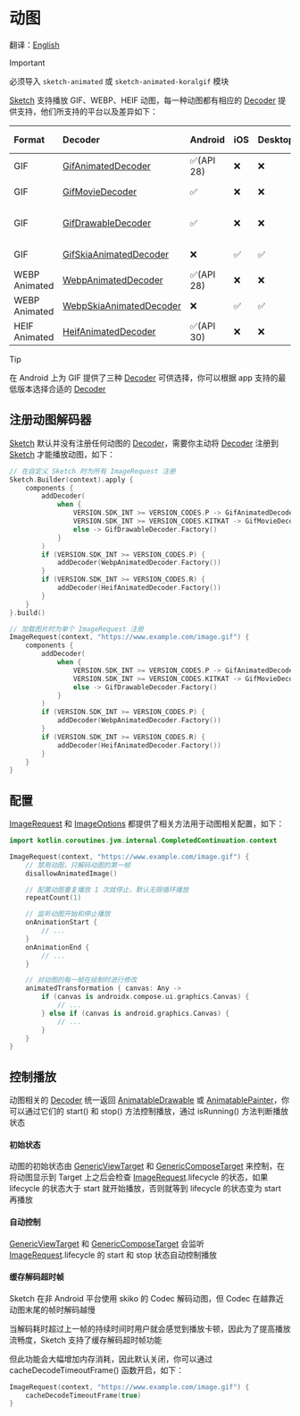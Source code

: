 # 动图

翻译：[English](animated_image.md)

> [!IMPORTANT]
> 必须导入 `sketch-animated` 或 `sketch-animated-koralgif` 模块

[Sketch] 支持播放 GIF、WEBP、HEIF 动图，每一种动图都有相应的 [Decoder] 提供支持，他们所支持的平台以及差异如下：

| Format        | Decoder                   | Android   | iOS | Desktop | Web | resize | Dependent modules        |
|:--------------|:--------------------------|:----------|:----|:--------|:----|--------|:-------------------------|
| GIF           | [GifAnimatedDecoder]      | ✅(API 28) | ❌   | ❌       | ❌   | ✅      | sketch-animated          |
| GIF           | [GifMovieDecoder]         | ✅         | ❌   | ❌       | ❌   | ❌      | sketch-animated          |
| GIF           | [GifDrawableDecoder]      | ✅         | ❌   | ❌       | ❌   | ✅      | sketch-animated-koralgif |
| GIF           | [GifSkiaAnimatedDecoder]  | ❌         | ✅   | ✅       | ✅   | ❌      | sketch-animated          |
| WEBP Animated | [WebpAnimatedDecoder]     | ✅(API 28) | ❌   | ❌       | ❌   | ✅      | sketch-animated          |
| WEBP Animated | [WebpSkiaAnimatedDecoder] | ❌         | ✅   | ✅       | ✅   | ❌      | sketch-animated          |
| HEIF Animated | [HeifAnimatedDecoder]     | ✅(API 30) | ❌   | ❌       | ❌   | ✅      | sketch-animated          |

> [!TIP]
> 在 Android 上为 GIF 提供了三种 [Decoder] 可供选择，你可以根据 app
> 支持的最低版本选择合适的 [Decoder]

## 注册动图解码器

[Sketch] 默认并没有注册任何动图的 [Decoder]，需要你主动将 [Decoder] 注册到 [Sketch] 才能播放动图，如下：

```kotlin
// 在自定义 Sketch 时为所有 ImageRequest 注册
Sketch.Builder(context).apply {
    components {
        addDecoder(
            when {
                VERSION.SDK_INT >= VERSION_CODES.P -> GifAnimatedDecoder.Factory()
                VERSION.SDK_INT >= VERSION_CODES.KITKAT -> GifMovieDecoder.Factory()
                else -> GifDrawableDecoder.Factory()
            }
        )
        if (VERSION.SDK_INT >= VERSION_CODES.P) {
            addDecoder(WebpAnimatedDecoder.Factory())
        }
        if (VERSION.SDK_INT >= VERSION_CODES.R) {
            addDecoder(HeifAnimatedDecoder.Factory())
        }
    }
}.build()

// 加载图片时为单个 ImageRequest 注册
ImageRequest(context, "https://www.example.com/image.gif") {
    components {
        addDecoder(
            when {
                VERSION.SDK_INT >= VERSION_CODES.P -> GifAnimatedDecoder.Factory()
                VERSION.SDK_INT >= VERSION_CODES.KITKAT -> GifMovieDecoder.Factory()
                else -> GifDrawableDecoder.Factory()
            }
        )
        if (VERSION.SDK_INT >= VERSION_CODES.P) {
            addDecoder(WebpAnimatedDecoder.Factory())
        }
        if (VERSION.SDK_INT >= VERSION_CODES.R) {
            addDecoder(HeifAnimatedDecoder.Factory())
        }
    }
}
```

## 配置

[ImageRequest] 和 [ImageOptions] 都提供了相关方法用于动图相关配置，如下：

```kotlin
import kotlin.coroutines.jvm.internal.CompletedContinuation.context

ImageRequest(context, "https://www.example.com/image.gif") {
    // 禁用动图，只解码动图的第一帧
    disallowAnimatedImage()

    // 配置动图重复播放 1 次就停止，默认无限循环播放
    repeatCount(1)

    // 监听动图开始和停止播放
    onAnimationStart {
        // ...
    }
    onAnimationEnd {
        // ...
    }

    // 对动图的每一帧在绘制时进行修改 
    animatedTransformation { canvas: Any ->
        if (canvas is androidx.compose.ui.graphics.Canvas) {
            // ...
        } else if (canvas is android.graphics.Canvas) {
            // ...
        }
    }
}
```

## 控制播放

动图相关的 [Decoder] 统一返回 [AnimatableDrawable] 或 [AnimatablePainter]，你可以通过它们的 start() 和
stop() 方法控制播放，通过 isRunning() 方法判断播放状态

#### 初始状态

动图的初始状态由 [GenericViewTarget] 和 [GenericComposeTarget] 来控制，在将动图显示到 Target 上之后会检查
[ImageRequest].lifecycle 的状态，如果 lifecycle 的状态大于 start 就开始播放，否则就等到 lifecycle
的状态变为 start 再播放

#### 自动控制

[GenericViewTarget] 和 [GenericComposeTarget] 会监听 [ImageRequest].lifecycle 的 start 和 stop
状态自动控制播放

#### 缓存解码超时帧

Sketch 在非 Android 平台使用 skiko 的 Codec 解码动图，但 Codec 在越靠近动图末尾的帧时解码越慢

当解码耗时超过上一帧的持续时间时用户就会感觉到播放卡顿，因此为了提高播放流畅度，Sketch 支持了缓存解码超时帧功能

但此功能会大幅增加内存消耗，因此默认关闭，你可以通过 cacheDecodeTimeoutFrame() 函数开启，如下：

```kotlin
ImageRequest(context, "https://www.example.com/image.gif") {
    cacheDecodeTimeoutFrame(true)
}
```

[comment]: <> (classs)


[AnimatableDrawable]: ../../sketch-core/src/androidMain/kotlin/com/github/panpf/sketch/drawable/AnimatableDrawable.kt

[AnimatablePainter]: ../../sketch-compose-core/src/commonMain/kotlin/com/github/panpf/sketch/painter/AnimatablePainter.kt

[Decoder]: ../../sketch-core/src/commonMain/kotlin/com/github/panpf/sketch/decode/Decoder.kt

[GenericComposeTarget]: ../../sketch-compose-core/src/commonMain/kotlin/com/github/panpf/sketch/target/GenericComposeTarget.kt

[GenericViewTarget]: ../../sketch-view-core/src/main/kotlin/com/github/panpf/sketch/target/GenericViewTarget.kt

[GifAnimatedDecoder]: ../../sketch-animated/src/androidMain/kotlin/com/github/panpf/sketch/decode/GifAnimatedDecoder.kt

[GifDrawableDecoder]: ../../sketch-animated-koralgif/src/main/kotlin/com/github/panpf/sketch/decode/GifDrawableDecoder.kt

[GifMovieDecoder]: ../../sketch-animated/src/androidMain/kotlin/com/github/panpf/sketch/decode/GifMovieDecoder.kt

[GifSkiaAnimatedDecoder]: ../../sketch-animated/src/nonAndroidMain/kotlin/com/github/panpf/sketch/decode/GifSkiaAnimatedDecoder.kt

[HeifAnimatedDecoder]: ../../sketch-animated/src/androidMain/kotlin/com/github/panpf/sketch/decode/HeifAnimatedDecoder.kt

[ImageRequest]: ../../sketch-core/src/commonMain/kotlin/com/github/panpf/sketch/request/ImageRequest.common.kt

[ImageOptions]: ../../sketch-core/src/commonMain/kotlin/com/github/panpf/sketch/request/ImageOptions.common.kt

[Movie]: https://cs.android.com/android/platform/superproject/+/master:frameworks/base/graphics/java/android/graphics/Movie.java

[Sketch]: ../../sketch-core/src/commonMain/kotlin/com/github/panpf/sketch/Sketch.common.kt

[WebpAnimatedDecoder]: ../../sketch-animated/src/androidMain/kotlin/com/github/panpf/sketch/decode/WebpAnimatedDecoder.kt

[WebpSkiaAnimatedDecoder]: ../../sketch-animated/src/nonAndroidMain/kotlin/com/github/panpf/sketch/decode/WebpSkiaAnimatedDecoder.kt


[comment]: <> (wiki)

[getting_started_platform_different]: getting_started_zh.md#平台差异